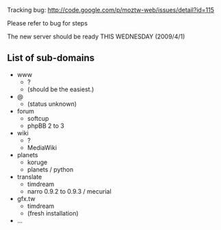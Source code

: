 Tracking bug: http://code.google.com/p/moztw-web/issues/detail?id=115

Please refer to bug for steps

The new server should be ready THIS WEDNESDAY (2009/4/1)

## List of sub-domains ##

  * www
    * ?
    * (should be the easiest.)
  * @
    * (status unknown)
  * forum
    * softcup
    * phpBB 2 to 3
  * wiki
    * ?
    * MediaWiki
  * planets
    * koruge
    * planets / python
  * translate
    * timdream
    * narro 0.9.2 to 0.9.3 / mecurial
  * gfx.tw
    * timdream
    * (fresh installation)
  * ...